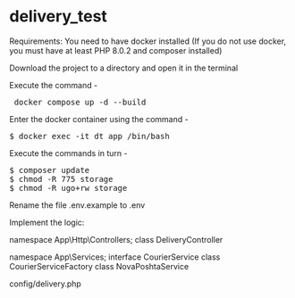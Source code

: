 # delivery_test

Requirements: You need to have docker installed (If you do not use docker, you must have at least PHP 8.0.2 and composer installed)

Download the project to a directory and open it in the terminal

Execute the command -

<pre> docker compose up -d --build</pre>

Enter the docker container using the command -

<pre>$ docker exec -it dt_app /bin/bash</pre>

Execute the commands in turn -

<pre>
<span>$ composer update</span>
<span>$ chmod -R 775 storage</span>
<span>$ chmod -R ugo+rw storage</span>
</pre>

Rename the file .env.example to .env



Implement the logic:

namespace App\Http\Controllers;
class DeliveryController 

namespace App\Services;
interface CourierService
class CourierServiceFactory
class NovaPoshtaService

config/delivery.php

